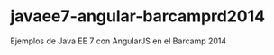 javaee7-angular-barcamprd2014
=============================

Ejemplos de Java EE 7 con AngularJS en el Barcamp 2014
